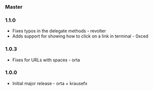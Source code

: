 ### Master

### 1.1.0

* Fixes typos in the delegate methods - revolter
* Adds support for showing how to click on a link in terminal - 0xced

### 1.0.3

* Fixes for URLs with spaces - orta

### 1.0.0

* Initial major release - orta + krausefx 
